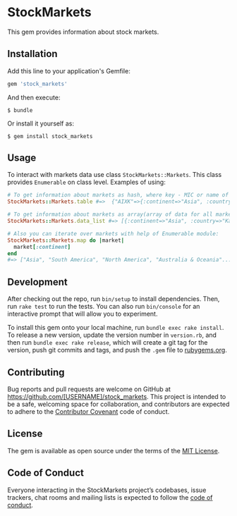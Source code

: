 # StockMarkets

This gem provides information about stock markets.

## Installation

Add this line to your application's Gemfile:

```ruby
gem 'stock_markets'
```

And then execute:

    $ bundle

Or install it yourself as:

    $ gem install stock_markets

## Usage

To interact with markets data use class `StockMarkets::Markets`. This class provides `Enumerable` on class level.
Examples of using:

```ruby
# To get information about markets as hash, where key - MIC or name of market, value - market data
StockMarkets::Markets.table #=>  {"AIXK"=>{:continent=>"Asia", :country=>"Kazakhstan ", :name=>"....} }

# To get information about markets as array(array of data for all markets)
StockMarkets::Markets.data_list #=> [{:continent=>"Asia", :country=>"Kazakhstan ", :name=>"Astana Internat..."}]

# Also you can iterate over markets with help of Enumerable module:
StockMarkets::Markets.map do |market|
  market[:continent]
end
#=> ["Asia", "South America", "North America", "Australia & Oceania"......]
```

## Development

After checking out the repo, run `bin/setup` to install dependencies. Then, run `rake test` to run the tests. You can also run `bin/console` for an interactive prompt that will allow you to experiment.

To install this gem onto your local machine, run `bundle exec rake install`. To release a new version, update the version number in `version.rb`, and then run `bundle exec rake release`, which will create a git tag for the version, push git commits and tags, and push the `.gem` file to [rubygems.org](https://rubygems.org).

## Contributing

Bug reports and pull requests are welcome on GitHub at https://github.com/[USERNAME]/stock_markets. This project is intended to be a safe, welcoming space for collaboration, and contributors are expected to adhere to the [Contributor Covenant](http://contributor-covenant.org) code of conduct.

## License

The gem is available as open source under the terms of the [MIT License](https://opensource.org/licenses/MIT).

## Code of Conduct

Everyone interacting in the StockMarkets project’s codebases, issue trackers, chat rooms and mailing lists is expected to follow the [code of conduct](https://github.com/[USERNAME]/stock_markets/blob/master/CODE_OF_CONDUCT.md).
